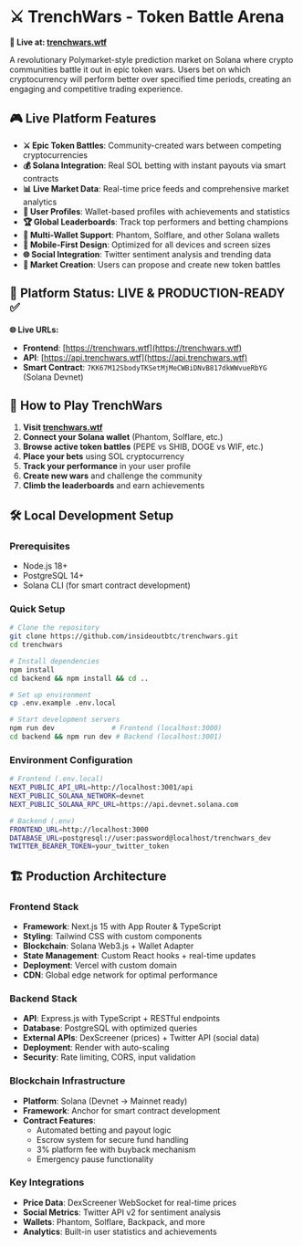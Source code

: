 # ⚔️ TrenchWars - Token Battle Arena

**🔗 Live at: [trenchwars.wtf](https://trenchwars.wtf)**

A revolutionary Polymarket-style prediction market on Solana where crypto communities battle it out in epic token wars. Users bet on which cryptocurrency will perform better over specified time periods, creating an engaging and competitive trading experience.

## 🎮 **Live Platform Features**

- **⚔️ Epic Token Battles**: Community-created wars between competing cryptocurrencies
- **💰 Solana Integration**: Real SOL betting with instant payouts via smart contracts
- **📊 Live Market Data**: Real-time price feeds and comprehensive market analytics
- **👤 User Profiles**: Wallet-based profiles with achievements and statistics
- **🏆 Global Leaderboards**: Track top performers and betting champions
- **🔗 Multi-Wallet Support**: Phantom, Solflare, and other Solana wallets
- **📱 Mobile-First Design**: Optimized for all devices and screen sizes
- **🌐 Social Integration**: Twitter sentiment analysis and trending data
- **🎯 Market Creation**: Users can propose and create new token battles

## 🚀 **Platform Status: LIVE & PRODUCTION-READY** ✅

**🌐 Live URLs:**
- **Frontend**: [https://trenchwars.wtf](https://trenchwars.wtf)
- **API**: [https://api.trenchwars.wtf](https://api.trenchwars.wtf)
- **Smart Contract**: `7KK67M12SbodyTKSetMjMeCWBiDNvB817dkWWvueRbYG` (Solana Devnet)

## 🎯 **How to Play TrenchWars**

1. **Visit [trenchwars.wtf](https://trenchwars.wtf)**
2. **Connect your Solana wallet** (Phantom, Solflare, etc.)
3. **Browse active token battles** (PEPE vs SHIB, DOGE vs WIF, etc.)
4. **Place your bets** using SOL cryptocurrency
5. **Track your performance** in your user profile
6. **Create new wars** and challenge the community
7. **Climb the leaderboards** and earn achievements

## 🛠️ **Local Development Setup**

### Prerequisites
- Node.js 18+ 
- PostgreSQL 14+
- Solana CLI (for smart contract development)

### Quick Setup
```bash
# Clone the repository
git clone https://github.com/insideoutbtc/trenchwars.git
cd trenchwars

# Install dependencies
npm install
cd backend && npm install && cd ..

# Set up environment
cp .env.example .env.local

# Start development servers
npm run dev              # Frontend (localhost:3000)
cd backend && npm run dev # Backend (localhost:3001)
```

### Environment Configuration
```bash
# Frontend (.env.local)
NEXT_PUBLIC_API_URL=http://localhost:3001/api
NEXT_PUBLIC_SOLANA_NETWORK=devnet
NEXT_PUBLIC_SOLANA_RPC_URL=https://api.devnet.solana.com

# Backend (.env)
FRONTEND_URL=http://localhost:3000
DATABASE_URL=postgresql://user:password@localhost/trenchwars_dev
TWITTER_BEARER_TOKEN=your_twitter_token
```

## 🏗️ **Production Architecture**

### **Frontend Stack**
- **Framework**: Next.js 15 with App Router & TypeScript
- **Styling**: Tailwind CSS with custom components
- **Blockchain**: Solana Web3.js + Wallet Adapter
- **State Management**: Custom React hooks + real-time updates
- **Deployment**: Vercel with custom domain
- **CDN**: Global edge network for optimal performance

### **Backend Stack** 
- **API**: Express.js with TypeScript + RESTful endpoints
- **Database**: PostgreSQL with optimized queries
- **External APIs**: DexScreener (prices) + Twitter API (social data)
- **Deployment**: Render with auto-scaling
- **Security**: Rate limiting, CORS, input validation

### **Blockchain Infrastructure**
- **Platform**: Solana (Devnet → Mainnet ready)
- **Framework**: Anchor for smart contract development
- **Contract Features**: 
  - Automated betting and payout logic
  - Escrow system for secure fund handling
  - 3% platform fee with buyback mechanism
  - Emergency pause functionality

### **Key Integrations**
- **Price Data**: DexScreener WebSocket for real-time prices
- **Social Metrics**: Twitter API v2 for sentiment analysis
- **Wallets**: Phantom, Solflare, Backpack, and more
- **Analytics**: Built-in user statistics and achievements
